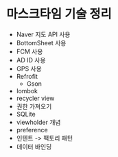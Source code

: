 # 마스크타임 기술 정리

- Naver 지도 API 사용
- BottomSheet 사용
- FCM 사용
- AD ID 사용
- GPS 사용
- Refrofit
  - Gson
- lombok
- recycler view
- 권한 가져오기
- SQLite
- viewholder 개념
- preference
- 인텐트 -> 팩토리 패턴
- 데이터 바인딩

